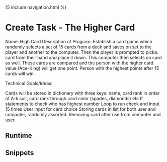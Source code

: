 {5 include navigation.html %}

# Create Task  - The Higher Card
Name: High Card Description of Program: Establish a card game which randomly selects a set of 15 cards from a deck and saves on set to the player and another to the computer. Then the player is prompted to picka. card from their hand and place it down. This computer then selects on card as well. These cards are compared and the person with the higher card value (Ace-King) will get one point. Person with the highest points after 15 cards will win.

Technical Goals/Ideas:

Cards will be stored in dictionary with three keys: name, card rank in order of A-k suit, card rank through card color (spades, diamonds) etc
If statements to check who has highest number
Loop to run check and input 15 times
User input for card choice
Storing cards in list for both user and computer, randomly assorted. Removing card after use from computer and user.


## Runtime 
## Snippets 
